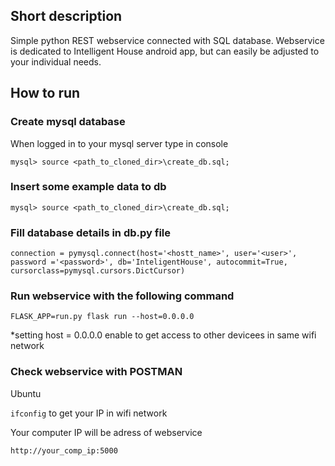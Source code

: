 
## Short description
Simple python REST webservice connected with SQL database. Webservice is dedicated to Intelligent House android app, but can easily be adjusted to your individual needs. 

## How to run

### Create mysql database 
When logged in to your mysql server type in console

`mysql> source <path_to_cloned_dir>\create_db.sql;`

### Insert some example data to db

`mysql> source <path_to_cloned_dir>\create_db.sql;`

### Fill database details in db.py file 
`connection = pymysql.connect(host='<hostt_name>',
                                    user='<user>',
                                    password ='<password>',
                                    db='InteligentHouse',
                                    autocommit=True,
                                    cursorclass=pymysql.cursors.DictCursor)`
### Run webservice with the following command 

`FLASK_APP=run.py flask run --host=0.0.0.0`

*setting host = 0.0.0.0 enable to get access to other devicees in same wifi network

### Check webservice with POSTMAN
Ubuntu

`ifconfig` to get your IP in wifi network 

Your computer IP will be adress of webservice

`http://your_comp_ip:5000`
